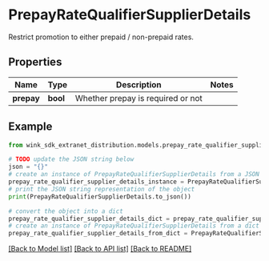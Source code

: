 # PrepayRateQualifierSupplierDetails

Restrict promotion to either prepaid / non-prepaid rates.

## Properties

Name | Type | Description | Notes
------------ | ------------- | ------------- | -------------
**prepay** | **bool** | Whether prepay is required or not | 

## Example

```python
from wink_sdk_extranet_distribution.models.prepay_rate_qualifier_supplier_details import PrepayRateQualifierSupplierDetails

# TODO update the JSON string below
json = "{}"
# create an instance of PrepayRateQualifierSupplierDetails from a JSON string
prepay_rate_qualifier_supplier_details_instance = PrepayRateQualifierSupplierDetails.from_json(json)
# print the JSON string representation of the object
print(PrepayRateQualifierSupplierDetails.to_json())

# convert the object into a dict
prepay_rate_qualifier_supplier_details_dict = prepay_rate_qualifier_supplier_details_instance.to_dict()
# create an instance of PrepayRateQualifierSupplierDetails from a dict
prepay_rate_qualifier_supplier_details_from_dict = PrepayRateQualifierSupplierDetails.from_dict(prepay_rate_qualifier_supplier_details_dict)
```
[[Back to Model list]](../README.md#documentation-for-models) [[Back to API list]](../README.md#documentation-for-api-endpoints) [[Back to README]](../README.md)



